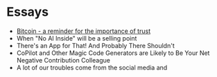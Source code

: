 # Essays 
- [Bitcoin - a reminder for the importance of trust](../essays/bitcoin-and-trust.md)
- When "No AI Inside" will be a selling point
- There's an App for That! And Probably There Shouldn't
- CoPilot and Other Magic Code Generators are Likely to Be Your Net Negative Contribution Colleague
- A lot of our troubles come from the social media and 


